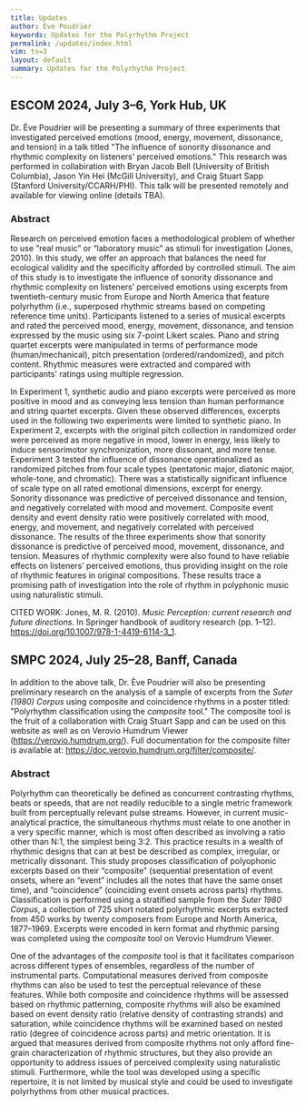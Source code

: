 ```yaml
---
title: Updates
author: Ève Poudrier
keywords: Updates for the Polyrhythm Project
permalink: /updates/index.html
vim: ts=3
layout: default
summary: Updates for the Polyrhythm Project
---
```


## ESCOM 2024, July 3–6, York Hub, UK

Dr. Ève Poudrier will be presenting a summary of three experiments that investigated perceived emotions (mood, energy, movement, dissonance, and tension) in a talk titled "The influence of sonority dissonance and rhythmic complexity on listeners' perceived emotions." This research was performed in collabiration with Bryan Jacob Bell (University of British Columbia), Jason Yin Hei (McGill University), and Craig Stuart Sapp (Stanford University/CCARH/PHI). This talk will be presented remotely and available for viewing online (details TBA).

### Abstract

Research on perceived emotion faces a methodological problem of whether to use “real music”
or “laboratory music” as stimuli for investigation (Jones, 2010). In this study, we offer an
approach that balances the need for ecological validity and the specificity afforded by controlled
stimuli. The aim of this study is to investigate the influence of sonority dissonance and rhythmic complexity on listeners’ perceived emotions using excerpts from twentieth-century music from Europe and North America that feature polyrhythm (i.e., superposed rhythmic streams based on competing reference time units). Participants listened to a series of musical excerpts and rated the perceived mood, energy, movement, dissonance, and tension expressed by the music using six 7-point Likert scales. Piano and string quartet excerpts were manipulated in terms of performance mode (human/mechanical), pitch presentation (ordered/randomized), and pitch content. Rhythmic measures were extracted and compared with participants' ratings using multiple regression.

In Experiment 1, synthetic audio and piano excerpts were perceived as more positive in mood and as conveying less tension than human performance and string quartet excerpts. Given these observed differences, excerpts used in the following two experiments were limited to synthetic piano. In Experiment 2, excerpts with the original pitch collection in randomized order were perceived as more negative in mood, lower in energy, less likely to induce sensorimotor synchronization, more dissonant, and more tense. Experiment 3 tested the influence of dissonance operationalized as randomized pitches from four scale types (pentatonic major, diatonic major, whole-tone, and chromatic). There was a statistically significant influence of scale type on all rated emotional dimensions, excerpt for energy. Sonority dissonance was predictive of perceived dissonance and tension, and negatively correlated with mood and movement. Composite event density and event density ratio were positively correlated with mood, energy, and movement, and negatively correlated with perceived dissonance. The results of the three experiments show that sonority dissonance is predictive of perceived mood, movement, dissonance, and tension. Measures of rhythmic complexity were also found to have reliable effects on listeners’ perceived emotions, thus providing insight on the role of rhythmic features in original compositions. These results trace a promising path of investigation into the role of rhythm in polyphonic music using naturalistic stimuli.

CITED WORK: Jones, M. R. (2010). <em>Music Perception: current research and future directions</em>. In Springer handbook of auditory research (pp. 1–12). https://doi.org/10.1007/978-1-4419-6114-3_1.

## SMPC 2024, July 25–28, Banff, Canada

In addition to the above talk, Dr. Ève Poudrier will also be presenting preliminary research on the analysis of a sample of excerpts from the <em>Suter (1980) Corpus</em> using composite and coincidence rhythms in a poster titled: "Polyrhythm classification using the <em>composite</em> tool." The composite tool is the fruit of a collaboration with Craig Stuart Sapp and can be used on this website as well as on Verovio Humdrum Viewer (https://verovio.humdrum.org/). Full documentation for the composite filter is available at: https://doc.verovio.humdrum.org/filter/composite/.

### Abstract

Polyrhythm can theoretically be defined as concurrent contrasting rhythms, beats or speeds, that are not readily reducible to a single metric framework built from perceptually relevant pulse streams. However, in current music-analytical practice, the simultaneous rhythms must relate to one another in a very specific manner, which is most often described as involving a ratio other than N:1, the simplest being 3:2. This practice results in a wealth of rhythmic designs that can at best be described as complex, irregular, or metrically dissonant. This study proposes classification of polyophonic excerpts based on their “composite” (sequential presentation of event onsets, where an “event” includes all the notes that have the same onset time), and “coincidence” (coinciding event onsets across parts) rhythms. Classification is performed using a stratified sample from the <em>Suter 1980 Corpus</em>, a collection of 725 short notated polyrhythmic excerpts extracted from 450 works by twenty composers from Europe and North America, 1877–1969. Excerpts were encoded in kern format and rhythmic parsing was completed using the <em>composite</em> tool on Verovio Humdrum Viewer. 

One of the advantages of the <em>composite</em> tool is that it facilitates comparison across different types of ensembles, regardless of the number of instrumental parts. Computational measures derived from composite rhythms can also be used to test the perceptual relevance of these features. While both composite and coincidence rhythms will be assessed based on rhythmic patterning, composite rhythms will also be examined based on event density ratio (relative density of contrasting strands) and saturation, while coincidence rhythms will be examined based on nested ratio (degree of coincidence across parts) and metric orientation. It is argued that measures derived from composite rhythms not only afford fine-grain characterization of rhythmic structures, but they also provide an opportunity to address issues of perceived complexity using naturalistic stimuli. Furthermore, while the tool was developed using a specific repertoire, it is not limited by musical style and could be used to investigate polyrhythms from other musical practices.




